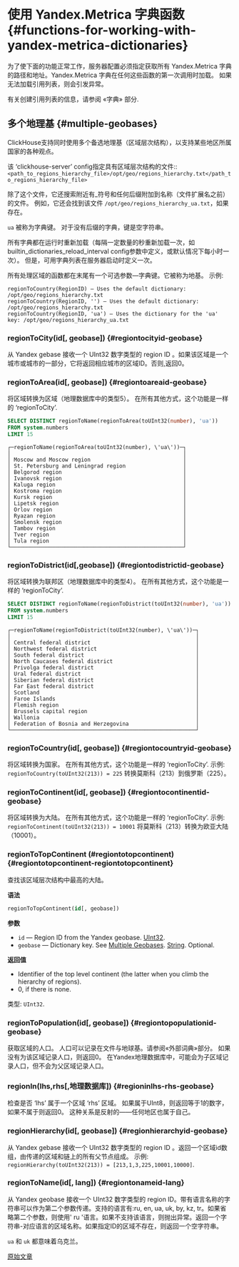 # 使用 Yandex.Metrica 字典函数 {#functions-for-working-with-yandex-metrica-dictionaries}

为了使下面的功能正常工作，服务器配置必须指定获取所有 Yandex.Metrica 字典的路径和地址。Yandex.Metrica 字典在任何这些函数的第一次调用时加载。 如果无法加载引用列表，则会引发异常。

有关创建引用列表的信息，请参阅 «字典» 部分.

## 多个地理基 {#multiple-geobases}

ClickHouse支持同时使用多个备选地理基（区域层次结构），以支持某些地区所属国家的各种观点。

该 ‘clickhouse-server’ config指定具有区域层次结构的文件::`<path_to_regions_hierarchy_file>/opt/geo/regions_hierarchy.txt</path_to_regions_hierarchy_file>`

除了这个文件，它还搜索附近有_符号和任何后缀附加到名称（文件扩展名之前）的文件。
例如，它还会找到该文件 `/opt/geo/regions_hierarchy_ua.txt`，如果存在。

`ua` 被称为字典键。 对于没有后缀的字典，键是空字符串。

所有字典都在运行时重新加载（每隔一定数量的秒重新加载一次，如builtin_dictionaries_reload_interval config参数中定义，或默认情况下每小时一次）。 但是，可用字典列表在服务器启动时定义一次。

所有处理区域的函数都在末尾有一个可选参数—字典键。它被称为地基。
示例:

    regionToCountry(RegionID) – Uses the default dictionary: /opt/geo/regions_hierarchy.txt
    regionToCountry(RegionID, '') – Uses the default dictionary: /opt/geo/regions_hierarchy.txt
    regionToCountry(RegionID, 'ua') – Uses the dictionary for the 'ua' key: /opt/geo/regions_hierarchy_ua.txt

### regionToCity(id[, geobase]) {#regiontocityid-geobase}

从 Yandex gebase 接收一个 UInt32 数字类型的 region ID 。如果该区域是一个城市或城市的一部分，它将返回相应城市的区域ID。否则,返回0。

### regionToArea(id[, geobase]) {#regiontoareaid-geobase}

将区域转换为区域（地理数据库中的类型5）。 在所有其他方式，这个功能是一样的 ‘regionToCity’.

``` sql
SELECT DISTINCT regionToName(regionToArea(toUInt32(number), 'ua'))
FROM system.numbers
LIMIT 15
```

    ┌─regionToName(regionToArea(toUInt32(number), \'ua\'))─┐
    │                                                      │
    │ Moscow and Moscow region                             │
    │ St. Petersburg and Leningrad region                  │
    │ Belgorod region                                      │
    │ Ivanovsk region                                      │
    │ Kaluga region                                        │
    │ Kostroma region                                      │
    │ Kursk region                                         │
    │ Lipetsk region                                       │
    │ Orlov region                                         │
    │ Ryazan region                                        │
    │ Smolensk region                                      │
    │ Tambov region                                        │
    │ Tver region                                          │
    │ Tula region                                          │
    └──────────────────────────────────────────────────────┘

### regionToDistrict(id\[,geobase\]) {#regiontodistrictid-geobase}

将区域转换为联邦区（地理数据库中的类型4）。 在所有其他方式，这个功能是一样的 ‘regionToCity’.

``` sql
SELECT DISTINCT regionToName(regionToDistrict(toUInt32(number), 'ua'))
FROM system.numbers
LIMIT 15
```

    ┌─regionToName(regionToDistrict(toUInt32(number), \'ua\'))─┐
    │                                                          │
    │ Central federal district                                 │
    │ Northwest federal district                               │
    │ South federal district                                   │
    │ North Caucases federal district                          │
    │ Privolga federal district                                │
    │ Ural federal district                                    │
    │ Siberian federal district                                │
    │ Far East federal district                                │
    │ Scotland                                                 │
    │ Faroe Islands                                            │
    │ Flemish region                                           │
    │ Brussels capital region                                  │
    │ Wallonia                                                 │
    │ Federation of Bosnia and Herzegovina                     │
    └──────────────────────────────────────────────────────────┘

### regionToCountry(id[, geobase]) {#regiontocountryid-geobase}

将区域转换为国家。 在所有其他方式，这个功能是一样的 ‘regionToCity’.
示例: `regionToCountry(toUInt32(213)) = 225` 转换莫斯科（213）到俄罗斯（225）。

### regionToContinent(id[, geobase]) {#regiontocontinentid-geobase}

将区域转换为大陆。 在所有其他方式，这个功能是一样的 ‘regionToCity’.
示例: `regionToContinent(toUInt32(213)) = 10001` 将莫斯科（213）转换为欧亚大陆（10001）。

### regionToTopContinent (#regiontotopcontinent) {#regiontotopcontinent-regiontotopcontinent}

查找该区域层次结构中最高的大陆。

**语法**

``` sql
regionToTopContinent(id[, geobase])
```

**参数**

-   `id` — Region ID from the Yandex geobase. [UInt32](../../sql-reference/data-types/int-uint.md).
-   `geobase` — Dictionary key. See [Multiple Geobases](#multiple-geobases). [String](../../sql-reference/data-types/string.md). Optional.

**返回值**

-   Identifier of the top level continent (the latter when you climb the hierarchy of regions).
-   0, if there is none.

类型: `UInt32`.

### regionToPopulation(id\[, geobase\]) {#regiontopopulationid-geobase}

获取区域的人口。
人口可以记录在文件与地球基。请参阅«外部词典»部分。
如果没有为该区域记录人口，则返回0。
在Yandex地理数据库中，可能会为子区域记录人口，但不会为父区域记录人口。

### regionIn(lhs,rhs\[,地理数据库\]) {#regioninlhs-rhs-geobase}

检查是否 ‘lhs’ 属于一个区域 ‘rhs’ 区域。 如果属于UInt8，则返回等于1的数字，如果不属于则返回0。
这种关系是反射的——任何地区也属于自己。

### regionHierarchy(id\[, geobase\]) {#regionhierarchyid-geobase}

从 Yandex gebase 接收一个 UInt32 数字类型的 region ID 。返回一个区域id数组，由传递的区域和链上的所有父节点组成。
示例: `regionHierarchy(toUInt32(213)) = [213,1,3,225,10001,10000]`.

### regionToName(id\[, lang\]) {#regiontonameid-lang}

从 Yandex geobase 接收一个 UInt32 数字类型的 region ID。带有语言名称的字符串可以作为第二个参数传递。支持的语言有:ru, en, ua, uk, by, kz, tr。如果省略第二个参数，则使用' ru '语言。如果不支持该语言，则抛出异常。返回一个字符串-对应语言的区域名称。如果指定ID的区域不存在，则返回一个空字符串。

`ua` 和 `uk` 都意味着乌克兰。

[原始文章](https://clickhouse.tech/docs/en/query_language/functions/ym_dict_functions/) <!--hide-->
